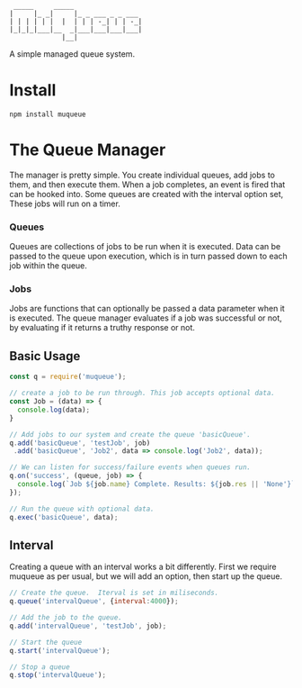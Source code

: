 ```
 _____     _____                 
|     |_ _|     |_ _ ___ _ _ ___ 
| | | | | |  |  | | | -_| | | -_|
|_|_|_|___|__  _|___|___|___|___|
             |__|
```
A simple managed queue system.

# Install
```npm install muqueue```

# The Queue Manager
The manager is pretty simple. You create individual queues, add jobs to them, and then execute them. When a job completes, an event is fired that can be hooked into. Some queues are created with the interval option set, These jobs will run on a timer.

### Queues
Queues are collections of jobs to be run when it is executed.  Data can be passed to the queue upon execution, which is in turn passed down to each job within the queue. 

### Jobs
Jobs are functions that can optionally be passed a data parameter when it is executed.  The queue manager evaluates if a job was successful or not, by evaluating if it returns a truthy response or not.

## Basic Usage
```JavaScript
const q = require('muqueue');

// create a job to be run through. This job accepts optional data.
const Job = (data) => {
  console.log(data);
}

// Add jobs to our system and create the queue 'basicQueue'.
q.add('basicQueue', 'testJob', job)
 .add('basicQueue', 'Job2', data => console.log('Job2', data));

// We can listen for success/failure events when queues run.
q.on('success', (queue, job) => {
  console.log(`Job ${job.name} Complete. Results: ${job.res || 'None'}`);
});

// Run the queue with optional data.
q.exec('basicQueue', data);

```
## Interval
Creating a queue with an interval works a bit differently.  First we require muqueue as per usual, but we will add an option, then start up the queue.
```JavaScript
// Create the queue.  Iterval is set in miliseconds.
q.queue('intervalQueue', {interval:4000});

// Add the job to the queue.
q.add('intervalQueue', 'testJob', job);

// Start the queue
q.start('intervalQueue');

// Stop a queue
q.stop('intervalQueue');
```
